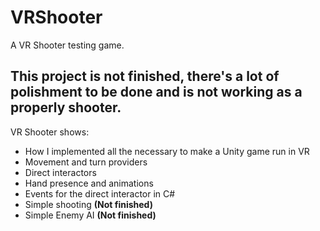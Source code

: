 # VRShooter
A VR Shooter testing game.

## This project is not finished, there's a lot of polishment to be done and is not working as a properly shooter. 

VR Shooter shows:
- How I implemented all the necessary to make a Unity game run in VR
- Movement and turn providers
- Direct interactors
- Hand presence and animations
- Events for the direct interactor in C#
- Simple shooting **(Not finished)**
- Simple Enemy AI **(Not finished)**
